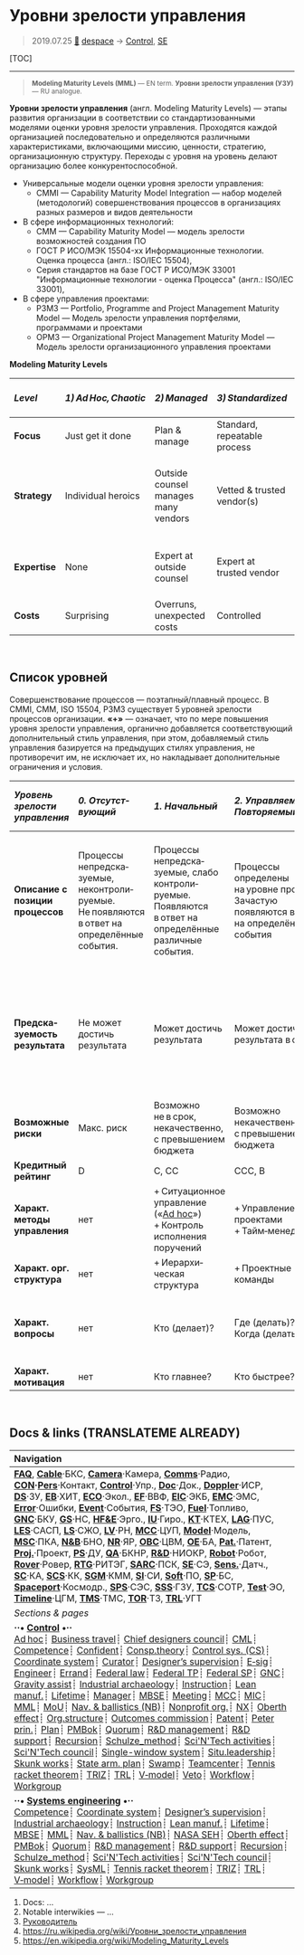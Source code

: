 # Уровни зрелости управления
> 2019.07.25 [🚀](../index/index.md) [despace](index.md) → [Control](control.md), [SE](se.md)

[TOC]

---

> <small>**Modeling Maturity Levels (MML)** — EN term. **Уровни зрелости управления (УЗУ)** — RU analogue.</small>

**Уровни зрелости управления** (англ. Modeling Maturity Levels) — этапы развития организации в соответствии со стандартизованными моделями оценки уровня зрелости управления. Проходятся каждой организацией последовательно и определяются различными характеристиками, включающими миссию, ценности, стратегию, организационную структуру. Переходы с уровня на уровень делают организацию более конкурентоспособной.

   - Универсальные модели оценки уровня зрелости управления:
      - CMMI — Capability Maturity Model Integration — набор моделей (методологий) совершенствования процессов в организациях разных размеров и видов деятельности
   - В сфере информационных технологий:
      - CMM — Capability Maturity Model — модель зрелости возможностей создания ПО
      - ГОСТ Р ИСО/МЭК 15504-xx Информационные технологии. Оценка процесса (англ.: ISO/IEC 15504),
      - Серия стандартов на базе ГОСТ Р ИСО/МЭК 33001 "Информационные технологии - оценка Процесса" (англ.: ISO/IEC 33001),
   - В сфере управления проектами:
      - P3M3 — Portfolio, Programme and Project Management Maturity Model — Модель зрелости управления портфелями, программами и проектами
      - OPM3 — Organizational Project Management Maturity Model — Модель зрелости организационного управления проектами

**Modeling Maturity Levels**

|*Level*|*1) Ad Hoc, Chaotic*|*2) Managed*|*3) Standardized*|*4) Semi-Integrated*|*5) Integrated & Optimizing*|
|:--|:--|:--|:--|:--|:--|
|**Focus**|Just get it done|Plan & manage|Standard, repeatable process|Reduce costs|Automate & integrate|
|**Strategy**|Individual heroics|Outside counsel manages many vendors|Vetted & trusted vendor(s)|Legal manages blend of vendor and in‑house resources|Legal & Tech manage in-house with strategic vendor use|
|**Expertise**|None|Expert at outside counsel|Expert at trusted vendor|Single expert in either legal or tech|Expert team of legal & tech|
|**Costs**|Surprising|Overruns, unexpected costs|Controlled|Targeted reductions|Shared costs, mainly with tech|



<p style="page-break-after:always"> </p>

## Список уровней

Совершенствование процессов — поэтапный/плавный процесс. В CMMI, CMM, ISO 15504, P3M3 существует 5 уровней зрелости процессов организации. **«+»** — означает, что по мере повышения уровня зрелости управления, органично добавляется соответствующий дополнительный стиль управления, при этом, добавляемый стиль управления базируется на предыдущих стилях управления, не противоречит им, не исключает их, но накладывает дополнительные ограничения и условия.

|*Уровень зрелости управления*|*0. Отсутст&shy;вующий*|*1. Начальный*|*2. Управля&shy;емый, Повторя&shy;емый*|*3. Определя&shy;емый, Стандарти&shy;зуемый*|*4. Измеряемый*|*5. Улучша&shy;емый, Оптими&shy;зируемый*|
|:--|:--|:--|:--|:--|:--|:--|
|**Описание с позиции процессов**|Процессы непредска&shy;зуемые, неконтроли&shy;руемые. Не появляются в ответ на определённые события.|Процессы непредска&shy;зуемые, слабо контроли&shy;руемые. Появляются в ответ на определённые различные события.|Процессы определены на уровне проектов. Зачастую появляются в ответ на определённые события|Процессы определены на уровне организации. Исполняются заранее. Конструи&shy;руются от начала (от источников) к результату (к потребителю)|Процессы измеряются и контролируются. Конструи&shy;руются «наоборот» — от ожидаемого результата (от потребителя) к началу (к источникам)|Фокус на совершен&shy;ствование процессов|
|**Предска&shy;зуемость результата**|Не может достичь результата|Может достичь результата|Может достичь результата в срок|Может достичь результата<br> в срок и качественно|Может в срок, качественно и в рамках заранее определяемого бюджета|Может в срок, качественно, в рамках заранее определяемого бюджета, с долгосрочным перспективным лидерством фирмы на рынке|
|**Возможные риски**|Макс. риск|Возможно не в срок, некачественно, с превышением бюджета|Возможно некачественно, с превышением бюджета|Возможно с превышением бюджета|Мин. риски в тактической перспективе. Возможны — в стратегической|Мин. риски в тактической и стратегической перспективах|
|**Кредитный рейтинг**|D|C, CC|CCC, B|BB, BBB|A, AA|AAA, AAA+|
|**Характ. методы управления**|нет|+ Ситуационное управление<br> («[Ad hoc](ad_hoc.md)»)<br>+ Контроль исполнения поручений|+ Управление проектами<br> + Тайм‑менеджмент|+ Управление процессами<br> + Управление качеством|+ Управление по целям (Стратегическое управление)<br> + Управление по показателям|+ Управление знаниями<br> + Управление инновациями<br> + Управление изменениями|
|**Характ. орг. структура**|нет|+ Иерархи&shy;ческая структура|+ Проектные команды|+ Конвейеры|+ Матричная орг. структура|+ Сетевая орг. структура|
|**Характ. вопросы**|нет|Кто (делает)?|Где (делать)?<br> Когда (делать)?|Как (делать)?<br> Что (обраба&shy;тывается, должно получиться)?|Зачем (всё это делать)?<br> Сколько (делать)?|Почему (это происходит)?<br> Как иначе (это сделать)?<br> Что модерни&shy;зировать?|
|**Характ. мотивация**|нет|Кто главнее?|Кто быстрее?|Кто качественнее?|Кто эффективнее?|Кто изобрета&shy;тельнее?|



<p style="page-break-after:always"> </p>

## Docs & links (TRANSLATEME ALREADY)
|Navigation|
|:--|
|**[FAQ](faq.md)**, **[Cable](cable.md)**·БКС, **[Camera](cam.md)**·Камера, **[Comms](comms.md)**·Радио, **[CON](contact.md)·[Pers](person.md)**·Контакт, **[Control](control.md)**·Упр., **[Doc](doc.md)**·Док., **[Doppler](doppler.md)**·ИСР, **[DS](ds.md)**·ЗУ, **[EB](eb.md)**·ХИТ, **[ECO](ecology.md)**·Экол., **[EF](ef.md)**·ВВФ, **[ElC](elc.md)**·ЭКБ, **[EMC](emc.md)**·ЭМС, **[Error](error.md)**·Ошибки, **[Event](event.md)**·События, **[FS](fs.md)**·ТЭО, **[Fuel](fuel.md)**·Топливо, **[GNC](gnc.md)**·БКУ, **[GS](scs.md)**·НС, **[HF&E](hfe.md)**·Эрго., **[IU](iu.md)**·Гиро., **[KT](kt.md)**·КТЕХ, **[LAG](lag.md)**·ПУC, **[LES](les.md)**·САСП, **[LS](ls.md)**·СЖО, **[LV](lv.md)**·РН, **[MCC](mcc.md)**·ЦУП, **[Model](model.md)**·Модель, **[MSC](sc.md)**·ПКА, **[N&B](nnb.md)**·БНО, **[NR](nr.md)**·ЯР, **[OBC](obc.md)**·ЦВМ, **[OE](oe.md)**·БА, **[Pat.](патент.md)**·Патент, **[Proj.](project.md)**·Проект, **[PS](ps.md)**·ДУ, **[QA](qa.md)**·БКНР, **[R&D](rnd.md)**·НИОКР, **[Robot](robotics.md)**·Робот, **[Rover](rover.md)**·Ровер, **[RTG](rtg.md)**·РИТЭГ, **[SARC](sarc.md)**·ПСК, **[SE](se.md)**·СЭ, **[Sens.](sensor.md)**·Датч., **[SC](sc.md)**·КА, **[SCS](scs.md)**·КК, **[SGM](sgm.md)**·КММ, **[SI](si.md)**·СИ, **[Soft](soft.md)**·ПО, **[SP](sp.md)**·БС, **[Spaceport](spaceport.md)**·Космодр., **[SPS](sps.md)**·СЭС, **[SSS](sss.md)**·ГЗУ, **[TCS](tcs.md)**·СОТР, **[Test](test.md)**·ЭО, **[Timeline](timeline.md)**·ЦГМ, **[TMS](tms.md)**·ТМС, **[TOR](tor.md)**·ТЗ, **[TRL](trl.md)**·УГТ|
|*Sections & pages*|
|**··• [Control](Control.md) •··**<br> [Ad hoc](ad_hoc.md)┊ [Business travel](business_travel.md)┊ [Chief designers council](cocd.md)┊ [CML](cml.md)┊ [Competence](competence.md)┊ [Confident](confident.md)┊ [Consp.theory](consp_theory.md)┊ [Control sys. (CS)](cs.md)┊ [Coordinate system](coord_sys.md)┊ [Curator](curator.md)┊ [Designer’s supervision](des_spv.md)┊ [E‑sig](esig.md)┊ [Engineer](se.md)┊ [Errand](errand.md)┊ [Federal law](fed_law.md)┊ [Federal TP](fed_tp.md)┊ [Federal SP](fed_sp.md)┊ [GNC](gnc.md)┊ [Gravity assist](gravass.md)┊ [Industrial archaeology](ind_arch.md)┊ [Instruction](instruction.md)┊ [Lean manuf.](lean_man.md)┊ [Lifetime](lifetime.md)┊ [Manager](manager.md)┊ [MBSE](mbse.md)┊ [Meeting](meeting.md)┊ [MCC](mcc.md)┊ [MIC](mic.md)┊ [MML](mml.md)┊ [MoU](mou.md)┊ [Nav. & ballistics (NB)](nnb.md)┊ [Nonprofit org.](nonprof_org.md)┊ [NX](nx.md)┊ [Oberth effect](oberth_eff.md)┊ [Org.structure](orgstruct.md)┊ [Outcomes commission](outccom.md)┊ [Patent](patent_res.md)┊ [Peter prin.](peter_principle.md)┊ [Plan](plan.md)┊ [PMBok](pmbok.md)┊ [Quorum](quorum.md)┊ [R&D management](mgmt.md)┊ [R&D support](rnd_support.md)┊ [Recursion](recurs.md)┊ [Schulze_method](schulze_method.md)┊ [Sci'N'Tech activities](st_act.md)┊ [Sci'N'Tech council](satc.md)┊ [Single-window system](sw_sys.md)┊ [Situ.leadership](situ_leadership.md)┊ [Skunk works](skunk_works.md)┊ [State arm. plan](plan_sa.md)┊ [Swamp](swamp.md)┊ [Teamcenter](teamcenter.md)┊ [Tennis racket theorem](tr_theorem.md)┊ [TRIZ](triz.md)┊ [TRL](trl.md)┊ [V‑model](v_model.md)┊ [Veto](veto.md)┊ [Workflow](workflow.md)┊ [Workgroup](wg.md)|
|**··• [Systems engineering](se.md) •··**<br> [Competence](competence.md)┊ [Coordinate system](coord_sys.md)┊ [Designer’s supervision](des_spv.md)┊ [Industrial archaeology](ind_arch.md)┊ [Instruction](instruction.md)┊ [Lean manuf.](lean_man.md)┊ [Lifetime](lifetime.md)┊ [MBSE](mbse.md)┊ [MML](mml.md)┊ [Nav. & ballistics (NB)](nnb.md)┊ [NASA SEH](nasa_seh.md)┊ [Oberth effect](oberth_eff.md)┊ [PMBok](pmbok.md)┊ [Quorum](quorum.md)┊ [R&D management](mgmt.md)┊ [R&D support](rnd_support.md)┊ [Recursion](recurs.md)┊ [Schulze_method](schulze_method.md)┊ [Sci'N'Tech activities](st_act.md)┊ [Sci'N'Tech council](satc.md)┊ [Skunk works](skunk_works.md)┊ [SysML](sysml.md)┊ [Tennis racket theorem](tr_theorem.md)┊ [TRIZ](triz.md)┊ [TRL](trl.md)┊ [V‑model](v_model.md)┊ [Workflow](workflow.md)┊ [Workgroup](wg.md)|

   1. Docs: …
   1. Notable interwikies — …
   1. [Руководитель](manager.md)
   1. <https://ru.wikipedia.org/wiki/Уровни_зрелости_управления>
   1. <https://en.wikipedia.org/wiki/Modeling_Maturity_Levels>
